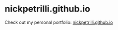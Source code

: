 # nickpetrilli.github.io
Check out my personal portfolio: [nickpetrilli.github.io](https://nickpetrilli.github.io)
